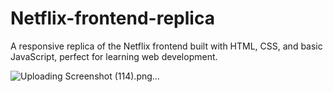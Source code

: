 # Netflix-frontend-replica
A responsive replica of the Netflix frontend built with HTML, CSS, and basic JavaScript, perfect for learning web development.


![Uploading Screenshot (114).png…]()
